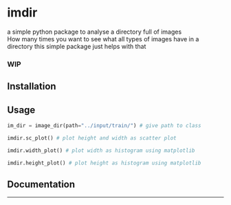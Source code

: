# imdir
a simple python package to analyse a directory full of images  
How many times you want to see what all types of images have in a directory
this simple package just helps with that

### WIP

## Installation

## Usage
```python
im_dir = image_dir(path="../input/train/") # give path to class 

imdir.sc_plot() # plot height and width as scatter plot

imdir.width_plot() # plot width as histogram using matplotlib

imdir.height_plot() # plot height as histogram using matplotlib
```

## Documentation

___
